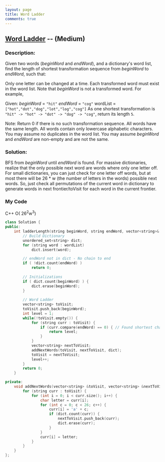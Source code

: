 ```yaml
---
layout: page
title: Word Ladder
comments: true
---
```


## [Word Ladder](https://leetcode.com/problems/word-ladder/description/) -- (Medium)

### Description:
Given two words (*beginWord* and *endWord*), and a dictionary's word list, find the length of shortest transformation sequence from *beginWord* to *endWord*, such that:  
  
Only one letter can be changed at a time.
Each transformed word must exist in the word list. Note that *beginWord* is not a transformed word.
For example,

Given:
*beginWord* = ```"hit"```
*endWord* = ```"cog"```
wordList = ```["hot","dot","dog","lot","log","cog"]```
As one shortest transformation is ```"hit" -> "hot" -> "dot" -> "dog" -> "cog"```,
return its length ```5```.

Note:
Return 0 if there is no such transformation sequence.
All words have the same length.
All words contain only lowercase alphabetic characters.
You may assume no duplicates in the word list.
You may assume *beginWord* and *endWord* are non-empty and are not the same.
  
### Solution:  
BFS from *beginWord* until *endWord* is found. For massive dictionaries, realize that the only possible next word are words where only one letter off. For small dictionaries, you can just check for one letter off words, but at most there will be 26 * w (the number of letters in the words) possible next words. So, just check all permutations of the current word in dictionary to generate words in next frontier/toVisit for each word in the current frontier.
  
### My Code 
C++ O( 26<sup>2</sup>w<sup>3</sup>)
```c++
class Solution {
public:
    int ladderLength(string beginWord, string endWord, vector<string>& wordList) {
        // Build Dictionary
        unordered_set<string> dict;
        for (string word : wordList)
            dict.insert(word);

        // endWord not in dict - No chain to end
        if ( !dict.count(endWord) )
            return 0;
        
        // Initializations
        if ( dict.count(beginWord) ) {
            dict.erase(beginWord);
        }
        
        // Word Ladder
        vector<string> toVisit;
        toVisit.push_back(beginWord);
        int level = 1;
        while(!toVisit.empty()) {
            for (string curr : toVisit) {
                if (curr.compare(endWord) == 0) { // Found shortest chain
                    return level;
                }
            }
            vector<string> nextToVisit;
            addNextWords(toVisit, nextToVisit, dict);
            toVisit = nextToVisit;
            level++;
        }
        return 0;
    }

private:
    void addNextWords(vector<string> &toVisit, vector<string> &nextToVisit, unordered_set<string> &dict) {
        for (string curr : toVisit) {
            for (int i = 0; i < curr.size(); i++) {
                char letter = curr[i];
                for (int c = 0; c < 26; c++) {
                    curr[i] = 'a' + c;
                    if (dict.count(curr)) {
                        nextToVisit.push_back(curr);
                        dict.erase(curr);
                    }
                }
                curr[i] = letter;
            }
        }
    }
};
```
